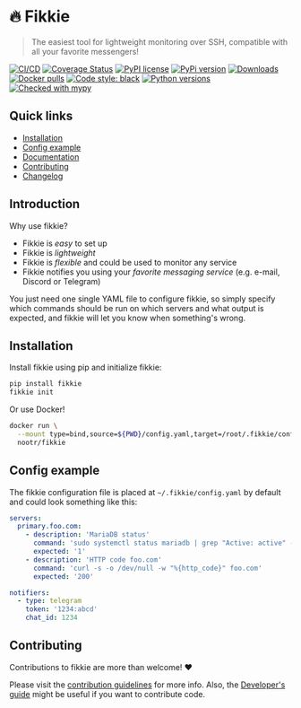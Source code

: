 # 🔥 Fikkie

> The easiest tool for lightweight monitoring over SSH, compatible with all your
> favorite messengers!

[![CI/CD](https://github.com/nootr/fikkie/actions/workflows/main.yml/badge.svg)](https://github.com/nootr/fikkie/actions)
[![Coverage Status](https://coveralls.io/repos/github/nootr/fikkie/badge.svg?branch=main)](https://coveralls.io/github/nootr/fikkie?branch=main)
[![PyPI license](https://img.shields.io/pypi/l/fikkie.svg)](https://github.com/nootr/fikkie/blob/main/LICENSE.md)
[![PyPi version](https://badgen.net/pypi/v/fikkie/)](https://pypi.org/project/fikkie)
[![Downloads](https://pepy.tech/badge/fikkie)](https://pepy.tech/project/fikkie)
[![Docker pulls](https://img.shields.io/docker/pulls/nootr/fikkie)](https://hub.docker.com/r/nootr/fikkie)
[![Code style: black](https://img.shields.io/badge/code%20style-black-000000.svg)](https://github.com/psf/black)
[![Python versions](https://img.shields.io/badge/Python-3.8+-blue.svg)](https://pypi.python.org/pypi/fikkie/)
[![Checked with mypy](http://www.mypy-lang.org/static/mypy_badge.svg)](http://mypy-lang.org/)


## Quick links

* [Installation](#installation)
* [Config example](#config-example)
* [Documentation](https://nootr.github.io/fikkie/)
* [Contributing](#contributing)
* [Changelog](https://github.com/nootr/fikkie/blob/main/CHANGELOG.md)


## Introduction

Why use fikkie?

* Fikkie is *easy* to set up
* Fikkie is *lightweight*
* Fikkie is *flexible* and could be used to monitor any service
* Fikkie notifies you using your *favorite messaging service* (e.g. e-mail, Discord or
Telegram)

You just need one single YAML file to configure fikkie, so simply specify which commands
should be run on which servers and what output is expected, and fikkie will let you know
when something's wrong.


## Installation

Install fikkie using pip and initialize fikkie:

```bash
pip install fikkie
fikkie init
```

Or use Docker!

```bash
docker run \
  --mount type=bind,source=${PWD}/config.yaml,target=/root/.fikkie/config.yaml \
  nootr/fikkie
```


## Config example

The fikkie configuration file is placed at `~/.fikkie/config.yaml` by default
and could look something like this:

```yaml
servers:
  primary.foo.com:
    - description: 'MariaDB status'
      command: 'sudo systemctl status mariadb | grep "Active: active" -c'
      expected: '1'
    - description: 'HTTP code foo.com'
      command: 'curl -s -o /dev/null -w "%{http_code}" foo.com'
      expected: '200'

notifiers:
  - type: telegram
    token: '1234:abcd'
    chat_id: 1234
```


## Contributing

Contributions to fikkie are more than welcome! :heart:

Please visit the
[contribution guidelines](https://github.com/nootr/fikkie/blob/main/CONTRIBUTING.md)
for more info. Also, the [Developer's guide](https://nootr.github.io/fikkie/development)
might be useful if you want to contribute code.
